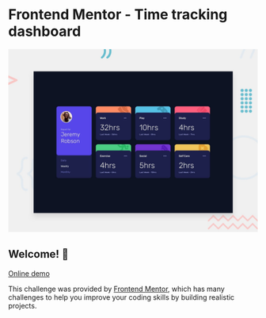 # Frontend Mentor - Time tracking dashboard

![Design preview for the Time tracking dashboard coding challenge](./design/desktop-preview.jpg)

## Welcome! 👋

[Online demo](https://ikuroineko.github.io/frontendmentor-timedashboard/)

This challenge was provided by [Frontend Mentor](https://www.frontendmentor.io), which has many challenges to help you improve your coding skills by building realistic projects.
